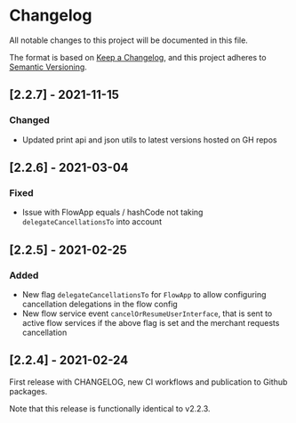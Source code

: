# Changelog
All notable changes to this project will be documented in this file.

The format is based on [Keep a Changelog](https://keepachangelog.com/en/1.0.0/),
and this project adheres to [Semantic Versioning](https://semver.org/spec/v2.0.0.html).

## [2.2.7] - 2021-11-15

### Changed
- Updated print api and json utils to latest versions hosted on GH repos

## [2.2.6] - 2021-03-04

### Fixed
- Issue with FlowApp equals / hashCode not taking `delegateCancellationsTo` into account

## [2.2.5] - 2021-02-25

### Added
- New flag `delegateCancellationsTo` for `FlowApp` to allow configuring cancellation delegations in the flow config
- New flow service event `cancelOrResumeUserInterface`, that is sent to active flow services if the above flag is set and the merchant requests cancellation

## [2.2.4] - 2021-02-24

First release with CHANGELOG, new CI workflows and publication to Github packages.

Note that this release is functionally identical to v2.2.3.